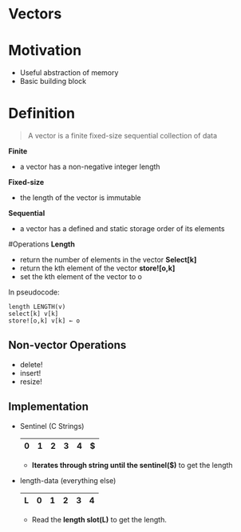 # Vectors

# Motivation
- Useful abstraction of memory
- Basic building block

# Definition
> A vector is a finite fixed-size sequential collection of data

**Finite**
- a vector has a non-negative integer length

**Fixed-size**
- the length of the vector is immutable

**Sequential**
- a vector has a defined and static storage order of its elements

#Operations
**Length**
- return the number of elements in the vector
**Select[k]**
- return the kth element of the vector
**store![o,k]**
- set the kth element of the vector to o

In pseudocode:
```
length LENGTH(v)
select[k] v[k]
store![o,k] v[k] ← o
```

## Non-vector Operations
- delete!
- insert!
- resize!

## Implementation

*	Sentinel (C Strings)

	| 0 | 1 | 2 | 3 | 4 | $ |
	|---|---|---|---|---|---|

	*	**Iterates through string until the sentinel($)** to get the length

* 	length-data (everything else)

	| L | 0 | 1 | 2 | 3 | 4 |
	|---|---|---|---|---|---|

	*	Read the **length slot(L)** to get the length.
